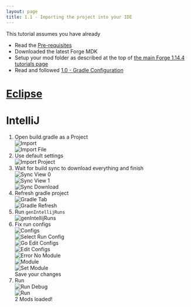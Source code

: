 ```yaml
---
layout: page
title: 1.1 - Importing the project into your IDE
---
```

This tutorial assumes you have already
- Read the [Pre-requisites](https://cadiboo.github.io/tutorials/Pre-requisites)
- Downloaded the latest Forge MDK
- Setup your mod folder as described at the top of [the main Forge 1.14.4 tutorials page](/tutorials/1.14.4/forge/)
- Read and followed [1.0 - Gradle Configuration](https://cadiboo.github.io/tutorials/1.14.4/forge/1.0-gradle-configuration/)

# [Eclipse](./eclipse/)

# IntelliJ
1) Open build.gradle as a Project  
![Import](/tutorials/1.14.4/forge/1.1-importing-project/import.png "Import")  
![Import File](/tutorials/1.14.4/forge/1.1-importing-project/import-file.png "Import File")  
2) Use default settings  
![Import Project](/tutorials/1.14.4/forge/1.1-importing-project/import-project.png "Import Project")  
3) Wait for build sync to download everything and finish  
![Sync View 0](/tutorials/1.14.4/forge/1.1-importing-project/sync-view-0.png "Sync View 0")  
![Sync View 1](/tutorials/1.14.4/forge/1.1-importing-project/sync-view-1.png "Sync View 1")  
![Sync Download](/tutorials/1.14.4/forge/1.1-importing-project/sync-download.png "Sync Download")  
4) Refresh gradle project  
![Gradle Tab](/tutorials/1.14.4/forge/1.1-importing-project/gradle-tab.png "Gradle Tab")  
![Gradle Refresh](/tutorials/1.14.4/forge/1.1-importing-project/gradle-refresh.png "Gradle Refresh")  
5) Run `genIntellijRuns`  
![genIntellijRuns](/tutorials/1.14.4/forge/1.1-importing-project/genIntellijRuns.png "genIntellijRuns")  
6) Fix run configs  
![Configs](/tutorials/1.14.4/forge/1.1-importing-project/configs.png "Configs")  
![Select Run Config](/tutorials/1.14.4/forge/1.1-importing-project/select-run-config.png "Select Run Config")  
![Go Edit Configs](/tutorials/1.14.4/forge/1.1-importing-project/go-edit-configs.png "Go Edit Configs")  
![Edit Configs](/tutorials/1.14.4/forge/1.1-importing-project/edit-configs.png "Edit Configs")  
![Error No Module](/tutorials/1.14.4/forge/1.1-importing-project/error-no-module.png "Error No Module")  
![Module](/tutorials/1.14.4/forge/1.1-importing-project/module.png "Module")  
![Set Module](/tutorials/1.14.4/forge/1.1-importing-project/set-module.png "Set Module")  
Save your changes  
7) Run  
![Run Debug](/tutorials/1.14.4/forge/1.1-importing-project/run-debug.png "Run Debug")  
![Run](/tutorials/1.14.4/forge/1.1-importing-project/run.png "Run")  
2 Mods loaded!  
